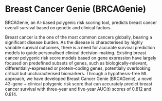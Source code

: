 # Breast Cancer Genie (BRCAGenie)
BRCAGenie, an AI-based polygenic risk scoring tool, predicts breast cancer overall survival based on genetic and clinical factors.

Breast cancer is the one of the most common cancers globally, bearing a significant disease burden. As the disease is characterised by highly variable survival outcomes, there is a need for accurate survival prediction models to guide personalised clinical decision-making. Existing breast cancer polygenic risk score models based on gene expression have largely focused on predefined subsets of genes, such as biologically-relevant, differentially-expressed or protein-coding genes, potentially overlooking critical but uncharacterised biomarkers. Through a hypothesis-free ML approach, we have developed Breast Cancer Genie (BRCAGenie), a novel 43-gene + clinical polygenic risk score that can accurately predict breast cancer survival with three-year and five-year AUC(t) scores of 0.812 and 0.814.
